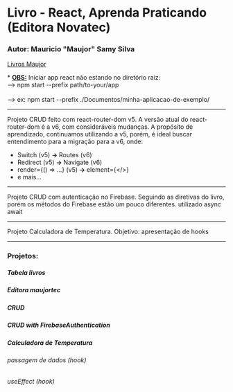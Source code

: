 # Livro - React, Aprenda Praticando (Editora Novatec)
### Autor: Mauricio "Maujor" Samy Silva
<a href="https://maujor.com" target="_blank">Livros Maujor</a>

\* <u><b>OBS:</b></u> Iniciar app react não estando no diretório raiz:<br>
--> npm start --prefix path/to-your/app<br><br>
--> ex: npm start --prefix ./Documentos/minha-aplicacao-de-exemplo/
<hr>

Projeto CRUD feito com react-router-dom v5.
A versão atual do react-router-dom é a v6, com consideráveis mudanças.
A propósito de aprendizado, continuamos utilizando a v5, porém, é ideal buscar entendimento para a migração para a v6, onde:

* Switch (v5) <b> -> </b> Routes (v6)
* Redirect (v5) <b> -> </b> Navigate (v6)
* render={() => ...} (v5) <b> -> </b> element={</>}
* e mais... 

<hr>

Projeto CRUD com autenticação no Firebase.
Seguindo as diretivas do livro, porém os métodos do Firebase estão um pouco diferentes.
utilizado async await

<hr>

Projeto Calculadora de Temperatura.
Objetivo: apresentação de hooks

<hr>

### Projetos:

##### Tabela livros
##### Editora maujortec
##### CRUD
##### CRUD with FirebaseAuthentication
##### Calculadora de Temperatura

###### passagem de dados (hook)
###### useEffect (hook)